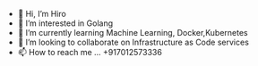 - 👋 Hi, I’m Hiro
- 👀 I’m interested in Golang
- 🌱 I’m currently learning Machine Learning, Docker,Kubernetes
- 💞️ I’m looking to collaborate on Infrastructure as Code services
- 📫 How to reach me ... +917012573336

<!---
goferHiro/goferHiro is a ✨ special ✨ repository because its `README.md` (this file) appears on your GitHub profile.
You can click the Preview link to take a look at your changes.
--->
